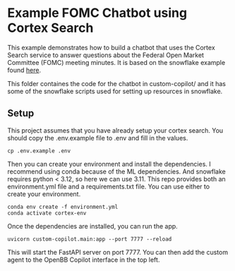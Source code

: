 # Example FOMC Chatbot using Cortex Search

This example demonstrates how to build a chatbot that uses the Cortex Search service to answer questions about the Federal Open Market Committee (FOMC) meeting minutes.  It is based on the snowflake example found [here](https://docs.snowflake.com/en/user-guide/snowflake-cortex/cortex-search/tutorials/cortex-search-tutorial-3-chat-advanced#introduction).

This folder containes the code for the chatbot in custom-copilot/ and it has some of the snowflake scripts used for setting up resources in snowflake.

## Setup

This project assumes that you have already setup your cortex search.  You should copy the .env.example file to .env and fill in the values.
```
cp .env.example .env
```
Then you can create your environment and install the dependencies.  I recommend using conda because of the ML dependencies.  And snowflake requires python < 3.12, so here we can use 3.11.  This repo provides both an environment.yml file and a requirements.txt file.  You can use either to create your environment.

```
conda env create -f environment.yml
conda activate cortex-env
```

Once the dependencies are installed, you can run the app.
```
uvicorn custom-copilot.main:app --port 7777 --reload 
```

This will start the FastAPI server on port 7777.  You can then add the custom agent to the OpenBB Copilot interface in the top left.  
